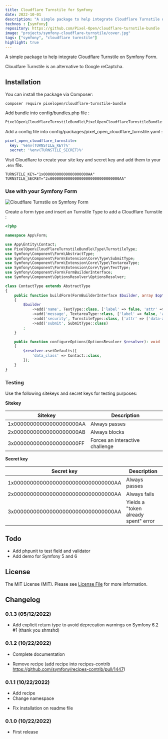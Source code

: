 ```yaml
---
title: Cloudflare Turnstile for Symfony
date: 2022-10-01
description: "A simple package to help integrate Cloudflare Turnstile on Symfony Form. Turnstile protects your form to spam bots."
technos : [symfony]
repository: https://github.com/Pixel-Open/cloudflare-turnstile-bundle
image: "projects/symfony-cloudflare-turnstile/cover.jpg"
tags: ["symfony", "cloudflare turnstile"]
highlight: true
---
```

A simple package to help integrate Cloudflare Turnstile on Symfony Form.

Cloudfare Turnstile is an alternative to Google reCaptcha.
<!-- break -->

## Installation

You can install the package via Composer:

```bash
composer require pixelopen/cloudflare-turnstile-bundle
```

Add bundle into config/bundles.php file :

```php
PixelOpen\CloudflareTurnstileBundle\PixelOpenCloudflareTurnstileBundle::class => ['all' => true]
```
Add a config file into config/packages/pixel_open_cloudflare_turnstile.yaml :

```yaml
pixel_open_cloudflare_turnstile:
  key: '%env(TURNSTILE_KEY)%'
  secret: '%env(TURNSTILE_SECRET)%'
```

Visit Cloudflare to create your site key and secret key and add them to your `.env` file.

```
TURNSTILE_KEY="1x00000000000000000000AA"
TURNSTILE_SECRET="2x0000000000000000000000000000000AA"
```

### Use with your Symfony Form

![Cloudflare Turnstile on Symfony Form](/projects/symfony-cloudflare-turnstile/screenshot.png)

Create a form type and insert an Turnstile Type to add a Cloudflare Turnstile :

```php
<?php

namespace App\Form;

use App\Entity\Contact;
use PixelOpen\CloudflareTurnstileBundle\Type\TurnstileType;
use Symfony\Component\Form\AbstractType;
use Symfony\Component\Form\Extension\Core\Type\SubmitType;
use Symfony\Component\Form\Extension\Core\Type\TextareaType;
use Symfony\Component\Form\Extension\Core\Type\TextType;
use Symfony\Component\Form\FormBuilderInterface;
use Symfony\Component\OptionsResolver\OptionsResolver;

class ContactType extends AbstractType
{
    public function buildForm(FormBuilderInterface $builder, array $options): void
    {
        $builder
            ->add('name', TextType::class, ['label' => false, 'attr' => ['placeholder' => 'name']])
            ->add('message', TextareaType::class, ['label' => false, 'attr' => ['placeholder' => 'message']])
            ->add('security', TurnstileType::class, ['attr' => ['data-action' => 'contact', 'data-theme' => 'dark'], 'label' => false])
            ->add('submit', SubmitType::class)
        ;
    }

    public function configureOptions(OptionsResolver $resolver): void
    {
        $resolver->setDefaults([
            'data_class' => Contact::class,
        ]);
    }
}
```

### Testing

Use the following sitekeys and secret keys for testing purposes:

**Sitekey**

| Sitekey                  | Description                     |
|--------------------------|---------------------------------|
| 1x00000000000000000000AA | Always passes                   |
| 2x00000000000000000000AB | Always blocks                   |
| 3x00000000000000000000FF | Forces an interactive challenge |

**Secret key**

| Secret key                          | Description                          |
|-------------------------------------|--------------------------------------|
| 1x0000000000000000000000000000000AA | Always passes                        |
| 2x0000000000000000000000000000000AA | Always fails                         |
| 3x0000000000000000000000000000000AA | Yields a "token already spent" error |

## Todo

+ Add phpunit to test field and validator
+ Add demo for Symfony 5 and 6

## License

The MIT License (MIT). Please see [License File](LICENSE.md) for more information.

## Changelog

### 0.1.3 (05/12/2022)

+  Add explicit return type to avoid deprecation warnings on Symfony 6.2 #1 (thank you shmshd)

### 0.1.2 (10/22/2022)

+ Complete documentation
- Remove recipe (add recipe into recipes-contrib https://github.com/symfony/recipes-contrib/pull/1447)

### 0.1.1 (10/22/2022)

+ Add recipe
+ Change namespace
- Fix installation on readme file

### 0.1.0 (10/22/2022)

+ First release